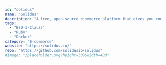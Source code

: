 ```yaml
---
id: "solidus"
name: "Solidus"
description: "A free, open-source ecommerce platform that gives you complete control over your store."
tags:
  - "BSD-3-Clause"
  - "Ruby"
  - "Docker"
category: "E-commerce"
website: "https://solidus.io/"
repo: "https://github.com/solidusio/solidus"
#image: "/placeholder.svg?height=300&width=400"
---
```


